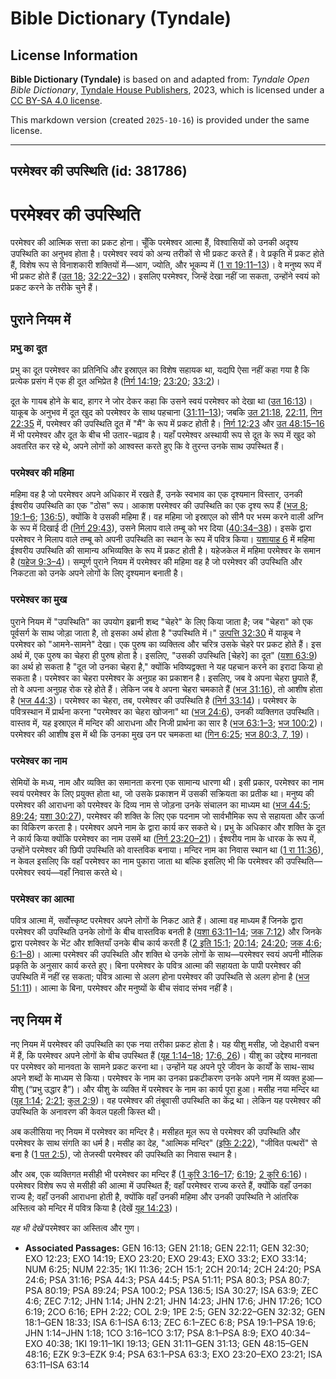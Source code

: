 # Bible Dictionary (Tyndale)

## License Information

**Bible Dictionary (Tyndale)** is based on and adapted from: _Tyndale Open Bible Dictionary_, [Tyndale House Publishers](https://tyndaleopenresources.com/), 2023, which is licensed under a [CC BY-SA 4.0 license](https://creativecommons.org/licenses/by-sa/4.0/legalcode.en).

This markdown version (created `2025-10-16`) is provided under the same license.



--------------------------------

## परमेश्वर की उपस्थिति (id: 381786)

परमेश्वर की उपस्थिति
====================

परमेश्वर की आत्मिक सत्ता का प्रकट होना। चूँकि परमेश्वर आत्मा हैं, विश्वासियों को उनकी अदृश्य उपस्थिति का अनुभव होता है। परमेश्वर स्वयं को अन्य तरीकों से भी प्रकट करते हैं। वे प्रकृति में प्रकट होते हैं, विशेष रूप से विनाशकारी शक्तियों में—आग, ज्योति, और भूकम्प में ([1 रा 19:11–13](https://ref.ly/1Kgs19:11-1Kgs19:13))। वे मनुष्य रूप में भी प्रकट होते हैं ([उत 18](https://ref.ly/Gen18:1-Gen18:33); [32:22–32](https://ref.ly/Gen32:22-Gen32:32))। इसलिए परमेश्वर, जिन्हें देखा नहीं जा सकता, उन्होंने स्वयं को प्रकट करने के तरीके चुने हैं।

पुराने नियम में
---------------

### प्रभु का दूत

प्रभु का दूत परमेश्वर का प्रतिनिधि और इस्राएल का विशेष सहायक था, यद्यपि ऐसा नहीं कहा गया है कि प्रत्येक प्रसंग में एक ही दूत अभिप्रेत है ([निर्ग 14:19](https://ref.ly/Exod14:19); [23:20](https://ref.ly/Exod23:20); [33:2](https://ref.ly/Exod33:2))। 

दूत के गायब होने के बाद, हागर ने जोर देकर कहा कि उसने स्वयं परमेश्वर को देखा था ([उत 16:13](https://ref.ly/Gen16:13))। याकूब के अनुभव में दूत खुद को परमेश्वर के साथ पहचाना ([31:11–13](https://ref.ly/Gen31:11-Gen31:13)); जबकि [उत 21:18](https://ref.ly/Gen21:18), [22:11](https://ref.ly/Gen22:11), [गिन 22:35](https://ref.ly/Num22:35) में, परमेश्वर की उपस्थिति दूत में "मैं" के रूप में प्रकट होती है। [निर्ग 12:23](https://ref.ly/Exod12:23) और [उत 48:15–16](https://ref.ly/Gen48:15-Gen48:16) में भी परमेश्वर और दूत के बीच भी उतार\-चढ़ाव है। यहाँ परमेश्वर अस्थायी रूप से दूत के रूप में खुद को अवतरित कर रहे थे, अपने लोगों को आश्वस्त करते हुए कि वे तुरन्त उनके साथ उपस्थित हैं।

### परमेश्वर की महिमा

महिमा वह है जो परमेश्वर अपने अधिकार में रखते हैं, उनके स्वभाव का एक दृश्यमान विस्तार, उनकी ईश्वरीय उपस्थिति का एक "ठोस" रूप। आकाश परमेश्वर की उपस्थिति का एक दृश्य रूप हैं ([भज 8](https://ref.ly/Ps8:1-Ps8:9); [19:1–6](https://ref.ly/Ps19:1-Ps19:6); [136:5](https://ref.ly/Ps136:5)), क्योंकि वे उसकी महिमा हैं। वह महिमा जो इस्राएल को सीनै पर भस्म करने वाली अग्नि के रूप में दिखाई दी ([निर्ग 29:43](https://ref.ly/Exod29:43)), उसने मिलाप वाले तम्बू को भर दिया ([40:34–38](https://ref.ly/Exod40:34-Exod40:38))। इसके द्वारा परमेश्वर ने मिलाप वाले तम्बू को अपनी उपस्थिति का स्थान के रूप में पवित्र किया। [यशायाह 6](https://ref.ly/Isa6:1-Isa6:13) में महिमा ईश्वरीय उपस्थिति की सामान्य अभिव्यक्ति के रूप में प्रकट होती है। यहेजकेल में महिमा परमेश्वर के समान है ([यहेज 9:3–4](https://ref.ly/Ezek9:3-Ezek9:4))। सम्पूर्ण पुराने नियम में परमेश्वर की महिमा वह है जो परमेश्वर की उपस्थिति और निकटता को उनके अपने लोगों के लिए दृश्यमान बनाती है।

### परमेश्वर का मुख

पुराने नियम में "उपस्थिति" का उपयोग इब्रानी शब्द "चेहरे" के लिए किया जाता है; जब "चेहरा" को एक पूर्वसर्ग के साथ जोड़ा जाता है, तो इसका अर्थ होता है "उपस्थिति में।" [उत्पत्ति 32:30](https://ref.ly/Gen32:30) में याकूब ने परमेश्वर को "आमने\-सामने" देखा। एक पुरुष का व्यक्तित्व और चरित्र उसके चेहरे पर प्रकट होते हैं। इस अर्थ में, एक पुरुष का चेहरा ही पुरुष होता है। इसलिए, "उसकी उपस्थिति \[चेहरे] का दूत" ([यशा 63:9](https://ref.ly/Isa63:9)) का अर्थ हो सकता है "दूत जो उनका चेहरा है," क्योंकि भविष्यद्वक्ता ने यह पहचान करने का इरादा किया हो सकता है। परमेश्वर का चेहरा परमेश्वर के अनुग्रह का प्रकाशन है। इसलिए, जब वे अपना चेहरा छुपाते हैं, तो वे अपना अनुग्रह रोक रहे होते हैं। लेकिन जब वे अपना चेहरा चमकाते हैं ([भज 31:16](https://ref.ly/Ps31:16)), तो आशीष होता है ([भज 44:3](https://ref.ly/Ps44:3))। परमेश्वर का चेहरा, तब, परमेश्वर की उपस्थिति है ([निर्ग 33:14](https://ref.ly/Exod33:14))। परमेश्वर के पवित्रस्थान में प्रार्थना करना "परमेश्वर का चेहरा खोजना" था ([भज 24:6](https://ref.ly/Ps24:6)), उनकी व्यक्तिगत उपस्थिति। वास्तव में, यह इस्राएल में मन्दिर की आराधना और निजी प्रार्थना का सार है ([भज 63:1–3](https://ref.ly/Ps63:1-Ps63:3); [भज 100:2](https://ref.ly/Ps100:2))। परमेश्वर की आशीष इस में थी कि उनका मुख उन पर चमकता था ([गिन 6:25](https://ref.ly/Num6:25); [भज 80:3, 7, 19](https://ref.ly/Ps80:3,Ps80:7,Ps80:19))।

### परमेश्वर का नाम

सेमियों के मध्य, नाम और व्यक्ति का समानता करना एक सामान्य धारणा थी। इसी प्रकार, परमेश्वर का नाम स्वयं परमेश्वर के लिए प्रयुक्त होता था, जो उसके प्रकाशन में उसकी सक्रियता का प्रतीक था। मनुष्य की परमेश्वर की आराधना को परमेश्वर के दिव्य नाम से जोड़ना उनके संचालन का माध्यम था ([भज 44:5](https://ref.ly/Ps44:5); [89:24](https://ref.ly/Ps89:24); [यशा 30:27](https://ref.ly/Isa30:27)), परमेश्वर की शक्ति के लिए एक पदनाम जो सार्वभौमिक रूप से सहायता और ऊर्जा का विकिरण करता है। परमेश्वर अपने नाम के द्वारा कार्य कर सकते थे। प्रभु के अधिकार और शक्ति के दूत ने कार्य किया क्योंकि परमेश्वर का नाम उसमें था ([निर्ग 23:20–21](https://ref.ly/Exod23:20-Exod23:21))। ईश्वरीय नाम के धारक के रूप में, उन्होंने परमेश्वर की छिपी उपस्थिति को वास्तविक बनाया। मन्दिर नाम का निवास स्थान था ([1 रा 11:36](https://ref.ly/1Kgs11:36)), न केवल इसलिए कि वहाँ परमेश्वर का नाम पुकारा जाता था बल्कि इसलिए भी कि परमेश्वर की उपस्थिति—परमेश्वर स्वयं—वहाँ निवास करते थे।

### परमेश्वर का आत्मा

पवित्र आत्मा में, सर्वोत्त्कृष्ट परमेश्वर अपने लोगों के निकट आते हैं। आत्मा वह माध्यम हैं जिनके द्वारा परमेश्वर की उपस्थिति उनके लोगों के बीच वास्तविक बनती है ([यशा 63:11–14](https://ref.ly/Isa63:11-Isa63:14); [जक 7:12](https://ref.ly/Zech7:12)) और जिनके द्वारा परमेश्वर के भेंट और शक्तियाँ उनके बीच कार्य करती हैं ([2 इति 15:1](https://ref.ly/2Chr15:1); [20:14](https://ref.ly/2Chr20:14); [24:20](https://ref.ly/2Chr24:20); [जक 4:6](https://ref.ly/Zech4:6); [6:1–8](https://ref.ly/Zech6:1-Zech6:8))। आत्मा परमेश्वर की उपस्थिति और शक्ति थे उनके लोगों के साथ—परमेश्वर स्वयं अपनी मौलिक प्रकृति के अनुसार कार्य करते हुए। बिना परमेश्वर के पवित्र आत्मा की सहायता के पापी परमेश्वर की उपस्थिति में नहीं रह सकता; पवित्र आत्मा से अलग होना परमेश्वर की उपस्थिति से अलग होना है ([भज 51:11](https://ref.ly/Ps51:11))। आत्मा के बिना, परमेश्वर और मनुष्यों के बीच संवाद संभव नहीं है।

नए नियम में
-----------

नए नियम में परमेश्वर की उपस्थिति का एक नया तरीका प्रकट होता है। यह यीशु मसीह, जो देहधारी वचन में हैं, कि परमेश्वर अपने लोगों के बीच उपस्थित हैं ([यूह 1:14–18](https://ref.ly/John1:14-John1:18); [17:6, 26](https://ref.ly/John17:6,John17:26))। यीशु का उद्देश्य मानवता पर परमेश्वर को मानवता के सामने प्रकट करना था। उन्होंने यह अपने पूरे जीवन के कार्यों के साथ\-साथ अपने शब्दों के माध्यम से किया। परमेश्वर के नाम का उनका प्रकटीकरण उनके अपने नाम में व्यक्त हुआ—यीशु (“प्रभु उद्धार है”)। और यीशु के व्यक्ति में परमेश्वर के नाम का कार्य पूरा हुआ। मसीह नया मन्दिर था ([यूह 1:14](https://ref.ly/John1:14); [2:21](https://ref.ly/John2:21); [कुल 2:9](https://ref.ly/Col2:9))। वह परमेश्वर की तंबूवासी उपस्थिति का केंद्र था। लेकिन यह परमेश्वर की उपस्थिति के अनावरण की केवल पहली किस्त थी। 

अब कलीसिया नए नियम में परमेश्वर का मन्दिर है। मसीहत मूल रूप से परमेश्वर की उपस्थिति और परमेश्वर के साथ संगति का धर्म है। मसीह का देह, "आत्मिक मन्दिर" ([इफि 2:22](https://ref.ly/Eph2:22)), "जीवित पत्थरों" से बना है ([1 पत 2:5](https://ref.ly/1Pet2:5)), जो तेजस्वी परमेश्वर की उपस्थिति का निवास स्थान है।

और अब, एक व्यक्तिगत मसीही भी परमेश्वर का मन्दिर हैं ([1 कुरि 3:16–17](https://ref.ly/1Cor3:16-1Cor3:17); [6:19](https://ref.ly/1Cor6:19); [2 कुरि 6:16](https://ref.ly/2Cor6:16))। परमेश्वर विशेष रूप से मसीही की आत्मा में उपस्थित हैं; वहाँ परमेश्वर राज्य करते हैं, क्योंकि वहाँ उनका राज्य है; वहाँ उनकी आराधना होती है, क्योंकि वहाँ उनकी महिमा और उनकी उपस्थिति ने आंतरिक अस्तित्व को मन्दिर में पवित्र किया है (देखें [यूह 14:23](https://ref.ly/John14:23))।

*यह भी देखें* परमेश्वर का अस्तित्व और गुण।

* **Associated Passages:** GEN 16:13; GEN 21:18; GEN 22:11; GEN 32:30; EXO 12:23; EXO 14:19; EXO 23:20; EXO 29:43; EXO 33:2; EXO 33:14; NUM 6:25; NUM 22:35; 1KI 11:36; 2CH 15:1; 2CH 20:14; 2CH 24:20; PSA 24:6; PSA 31:16; PSA 44:3; PSA 44:5; PSA 51:11; PSA 80:3; PSA 80:7; PSA 80:19; PSA 89:24; PSA 100:2; PSA 136:5; ISA 30:27; ISA 63:9; ZEC 4:6; ZEC 7:12; JHN 1:14; JHN 2:21; JHN 14:23; JHN 17:6; JHN 17:26; 1CO 6:19; 2CO 6:16; EPH 2:22; COL 2:9; 1PE 2:5; GEN 32:22–GEN 32:32; GEN 18:1–GEN 18:33; ISA 6:1–ISA 6:13; ZEC 6:1–ZEC 6:8; PSA 19:1–PSA 19:6; JHN 1:14–JHN 1:18; 1CO 3:16–1CO 3:17; PSA 8:1–PSA 8:9; EXO 40:34–EXO 40:38; 1KI 19:11–1KI 19:13; GEN 31:11–GEN 31:13; GEN 48:15–GEN 48:16; EZK 9:3–EZK 9:4; PSA 63:1–PSA 63:3; EXO 23:20–EXO 23:21; ISA 63:11–ISA 63:14

